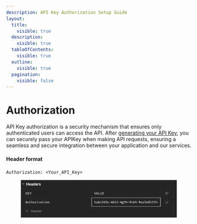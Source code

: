 ```yaml
---
description: API Key Authorization Setup Guide
layout:
  title:
    visible: true
  description:
    visible: true
  tableOfContents:
    visible: true
  outline:
    visible: true
  pagination:
    visible: false
---
```


# Authorization

API Key authorization is a security mechanism that ensures only authenticated users can access the API. After [generating your API Key](generate-api-key.md), you can securely pass your APIKey when making API requests, ensuring a seamless and secure integration between your application and our services.

#### Header format

`Authorization: <Your_API_Key>`

<figure><img src="../.gitbook/assets/image (41).png" alt=""><figcaption></figcaption></figure>
